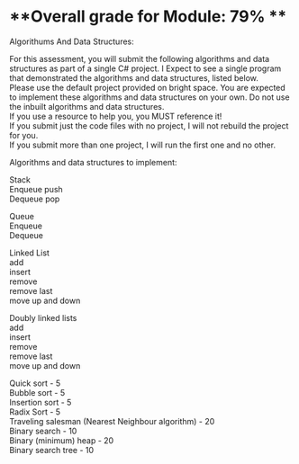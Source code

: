 # **Overall grade for Module: 79% ** 
Algorithums And Data Structures:

For this assessment, you will submit the following algorithms and data structures as part of a single
C# project. I Expect to see a single program that demonstrated the algorithms and data structures,
listed below.  
Please use the default project provided on bright space. 
You are expected to implement these algorithms and data structures on your own. Do not use the
inbuilt algorithms and data structures.  
If you use a resource to help you, you MUST reference it!  
If you submit just the code files with no project, I will not rebuild the project for you.  
If you submit more than one project, I will run the first one and no other.  

Algorithms and data structures to implement:

Stack  
Enqueue push  
Dequeue pop  

Queue  
Enqueue  
Dequeue  

Linked List  
add  
insert  
remove  
remove last  
move up and down  

Doubly linked lists  
add  
insert  
remove  
remove last  
move up and down  

Quick sort - 5  
Bubble sort - 5  
Insertion sort - 5  
Radix Sort - 5  
Traveling salesman (Nearest Neighbour algorithm) - 20  
Binary search - 10  
Binary (minimum) heap - 20  
Binary search tree - 10

